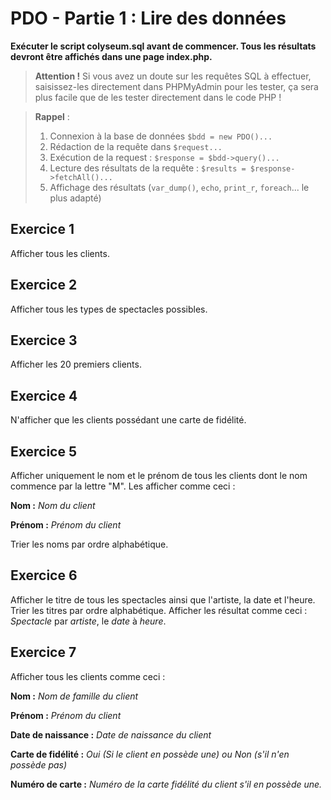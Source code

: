# PDO - Partie 1 : Lire des données

**Exécuter le script colyseum.sql avant de commencer. Tous les résultats devront être affichés dans une page index.php.**

> **Attention !** Si vous avez un doute sur les requêtes SQL à effectuer, saisissez-les directement dans PHPMyAdmin pour les tester, ça sera plus facile que de les tester directement dans le code PHP !

> **Rappel** :
> 1. Connexion à la base de données `$bdd = new PDO()...`
> 2. Rédaction de la requête dans `$request...`
> 3. Exécution de la request : `$response = $bdd->query()...`
> 4. Lecture des résultats de la requête : `$results = $response->fetchAll()...`
> 5. Affichage des résultats (`var_dump()`, `echo`, `print_r`, `foreach`... le plus adapté)

## Exercice 1

Afficher tous les clients.

## Exercice 2

Afficher tous les types de spectacles possibles.

## Exercice 3

Afficher les 20 premiers clients.

## Exercice 4

N'afficher que les clients possédant une carte de fidélité.

## Exercice 5

Afficher uniquement le nom et le prénom de tous les clients dont le nom commence par la lettre "M".
Les afficher comme ceci :

**Nom :** *Nom du client*

**Prénom :** *Prénom du client*

Trier les noms par ordre alphabétique.

## Exercice 6

Afficher le titre de tous les spectacles ainsi que l'artiste, la date et l'heure. Trier les titres par ordre alphabétique. Afficher les résultat comme ceci : *Spectacle* par *artiste*, le *date* à *heure*.

## Exercice 7

Afficher tous les clients comme ceci :

**Nom :** *Nom de famille du client*

**Prénom :** *Prénom du client*

**Date de naissance :** *Date de naissance du client*

**Carte de fidélité :** *Oui (Si le client en possède une) ou Non (s'il n'en possède pas)*

**Numéro de carte :** *Numéro de la carte fidélité du client s'il en possède une.*

